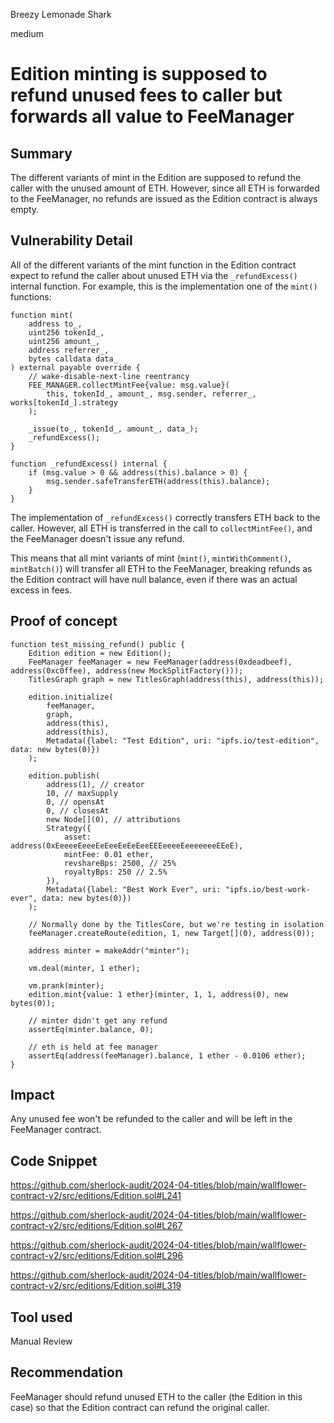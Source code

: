 Breezy Lemonade Shark

medium

# Edition minting is supposed to refund unused fees to caller but forwards all value to FeeManager

## Summary

The different variants of mint in the Edition are supposed to refund the caller with the unused amount of ETH. However, since all ETH is forwarded to the FeeManager, no refunds are issued as the Edition contract is always empty.

## Vulnerability Detail

All of the different variants of the mint function in the Edition contract expect to refund the caller about unused ETH via the `_refundExcess()` internal function. For example, this is the implementation one of the `mint()` functions:

```solidity
function mint(
    address to_,
    uint256 tokenId_,
    uint256 amount_,
    address referrer_,
    bytes calldata data_
) external payable override {
    // wake-disable-next-line reentrancy
    FEE_MANAGER.collectMintFee{value: msg.value}(
        this, tokenId_, amount_, msg.sender, referrer_, works[tokenId_].strategy
    );

    _issue(to_, tokenId_, amount_, data_);
    _refundExcess();
}
```

```solidity
function _refundExcess() internal {
    if (msg.value > 0 && address(this).balance > 0) {
        msg.sender.safeTransferETH(address(this).balance);
    }
}
```

The implementation of `_refundExcess()` correctly transfers ETH back to the caller. However, all ETH is transferred in the call to `collectMintFee()`, and the FeeManager doesn't issue any refund.

This means that all mint variants of mint (`mint()`, `mintWithComment()`, `mintBatch()`) will transfer all ETH to the FeeManager, breaking refunds as the Edition contract will have null balance, even if there was an actual excess in fees. 

## Proof of concept

```solidity
function test_missing_refund() public {
    Edition edition = new Edition();
    FeeManager feeManager = new FeeManager(address(0xdeadbeef), address(0xc0ffee), address(new MockSplitFactory()));
    TitlesGraph graph = new TitlesGraph(address(this), address(this));

    edition.initialize(
        feeManager,
        graph,
        address(this),
        address(this),
        Metadata({label: "Test Edition", uri: "ipfs.io/test-edition", data: new bytes(0)})
    );

    edition.publish(
        address(1), // creator
        10, // maxSupply
        0, // opensAt
        0, // closesAt
        new Node[](0), // attributions
        Strategy({
            asset: address(0xEeeeeEeeeEeEeeEeEeEeeEEEeeeeEeeeeeeeEEeE),
            mintFee: 0.01 ether,
            revshareBps: 2500, // 25%
            royaltyBps: 250 // 2.5%
        }),
        Metadata({label: "Best Work Ever", uri: "ipfs.io/best-work-ever", data: new bytes(0)})
    );

    // Normally done by the TitlesCore, but we're testing in isolation
    feeManager.createRoute(edition, 1, new Target[](0), address(0));

    address minter = makeAddr("minter");

    vm.deal(minter, 1 ether);

    vm.prank(minter);
    edition.mint{value: 1 ether}(minter, 1, 1, address(0), new bytes(0));

    // minter didn't get any refund
    assertEq(minter.balance, 0);
    
    // eth is held at fee manager
    assertEq(address(feeManager).balance, 1 ether - 0.0106 ether);
}
```

## Impact

Any unused fee won't be refunded to the caller and will be left in the FeeManager contract.

## Code Snippet

https://github.com/sherlock-audit/2024-04-titles/blob/main/wallflower-contract-v2/src/editions/Edition.sol#L241

https://github.com/sherlock-audit/2024-04-titles/blob/main/wallflower-contract-v2/src/editions/Edition.sol#L267

https://github.com/sherlock-audit/2024-04-titles/blob/main/wallflower-contract-v2/src/editions/Edition.sol#L296

https://github.com/sherlock-audit/2024-04-titles/blob/main/wallflower-contract-v2/src/editions/Edition.sol#L319

## Tool used

Manual Review

## Recommendation

FeeManager should refund unused ETH to the caller (the Edition in this case) so that the Edition contract can refund the original caller.
